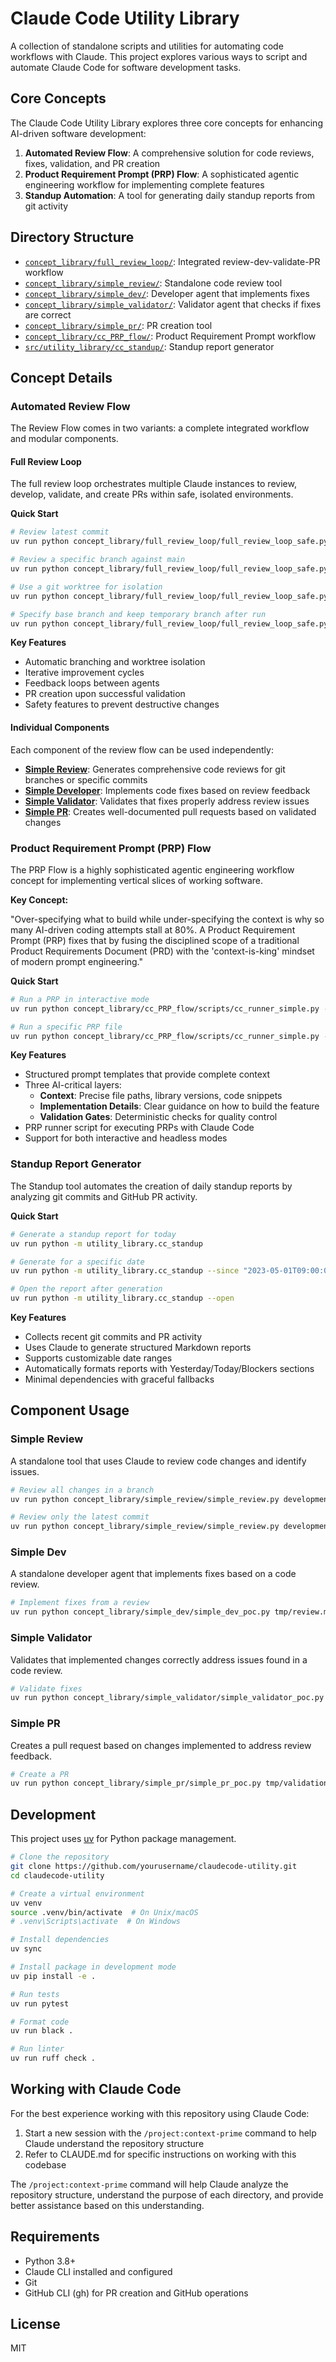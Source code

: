 # Claude Code Utility Library

A collection of standalone scripts and utilities for automating code workflows with Claude. This project explores various ways to script and automate Claude Code for software development tasks.

## Core Concepts

The Claude Code Utility Library explores three core concepts for enhancing AI-driven software development:

1. **Automated Review Flow**: A comprehensive solution for code reviews, fixes, validation, and PR creation
2. **Product Requirement Prompt (PRP) Flow**: A sophisticated agentic engineering workflow for implementing complete features
3. **Standup Automation**: A tool for generating daily standup reports from git activity

## Directory Structure

- [`concept_library/full_review_loop/`](#full-review-loop): Integrated review-dev-validate-PR workflow
- [`concept_library/simple_review/`](#simple-review): Standalone code review tool
- [`concept_library/simple_dev/`](#simple-dev): Developer agent that implements fixes
- [`concept_library/simple_validator/`](#simple-validator): Validator agent that checks if fixes are correct
- [`concept_library/simple_pr/`](#simple-pr): PR creation tool
- [`concept_library/cc_PRP_flow/`](#prp-flow): Product Requirement Prompt workflow
- [`src/utility_library/cc_standup/`](#standup): Standup report generator

## Concept Details

### <a name="automated-review-flow"></a>Automated Review Flow

The Review Flow comes in two variants: a complete integrated workflow and modular components.

#### <a name="full-review-loop"></a>Full Review Loop

The full review loop orchestrates multiple Claude instances to review, develop, validate, and create PRs within safe, isolated environments.

**Quick Start**

```bash
# Review latest commit
uv run python concept_library/full_review_loop/full_review_loop_safe.py --latest --verbose

# Review a specific branch against main
uv run python concept_library/full_review_loop/full_review_loop_safe.py --branch feature-branch --verbose

# Use a git worktree for isolation
uv run python concept_library/full_review_loop/full_review_loop_safe.py --branch feature-branch --worktree

# Specify base branch and keep temporary branch after run
uv run python concept_library/full_review_loop/full_review_loop_safe.py --branch feature-branch --base-branch develop --keep-branch
```

**Key Features**

- Automatic branching and worktree isolation
- Iterative improvement cycles
- Feedback loops between agents
- PR creation upon successful validation
- Safety features to prevent destructive changes

#### Individual Components

Each component of the review flow can be used independently:

- **[Simple Review](#simple-review)**: Generates comprehensive code reviews for git branches or specific commits
- **[Simple Developer](#simple-dev)**: Implements code fixes based on review feedback
- **[Simple Validator](#simple-validator)**: Validates that fixes properly address review issues
- **[Simple PR](#simple-pr)**: Creates well-documented pull requests based on validated changes

### <a name="prp-flow"></a>Product Requirement Prompt (PRP) Flow

The PRP Flow is a highly sophisticated agentic engineering workflow concept for implementing vertical slices of working software.

**Key Concept:**

"Over-specifying what to build while under-specifying the context is why so many AI-driven coding attempts stall at 80%. A Product Requirement Prompt (PRP) fixes that by fusing the disciplined scope of a traditional Product Requirements Document (PRD) with the 'context-is-king' mindset of modern prompt engineering."

**Quick Start**

```bash
# Run a PRP in interactive mode
uv run python concept_library/cc_PRP_flow/scripts/cc_runner_simple.py --prp test --interactive

# Run a specific PRP file
uv run python concept_library/cc_PRP_flow/scripts/cc_runner_simple.py --prp-path PRPs/custom_feature.md
```

**Key Features**

- Structured prompt templates that provide complete context
- Three AI-critical layers:
  - **Context**: Precise file paths, library versions, code snippets
  - **Implementation Details**: Clear guidance on how to build the feature
  - **Validation Gates**: Deterministic checks for quality control
- PRP runner script for executing PRPs with Claude Code
- Support for both interactive and headless modes

### <a name="standup"></a>Standup Report Generator

The Standup tool automates the creation of daily standup reports by analyzing git commits and GitHub PR activity.

**Quick Start**

```bash
# Generate a standup report for today
uv run python -m utility_library.cc_standup

# Generate for a specific date
uv run python -m utility_library.cc_standup --since "2023-05-01T09:00:00"

# Open the report after generation
uv run python -m utility_library.cc_standup --open
```

**Key Features**

- Collects recent git commits and PR activity
- Uses Claude to generate structured Markdown reports
- Supports customizable date ranges
- Automatically formats reports with Yesterday/Today/Blockers sections
- Minimal dependencies with graceful fallbacks

## Component Usage

### <a name="simple-review"></a>Simple Review

A standalone tool that uses Claude to review code changes and identify issues.

```bash
# Review all changes in a branch
uv run python concept_library/simple_review/simple_review.py development

# Review only the latest commit
uv run python concept_library/simple_review/simple_review.py development --latest-commit
```

### <a name="simple-dev"></a>Simple Dev

A standalone developer agent that implements fixes based on a code review.

```bash
# Implement fixes from a review
uv run python concept_library/simple_dev/simple_dev_poc.py tmp/review.md
```

### <a name="simple-validator"></a>Simple Validator

Validates that implemented changes correctly address issues found in a code review.

```bash
# Validate fixes
uv run python concept_library/simple_validator/simple_validator_poc.py tmp/review.md tmp/dev_report.md
```

### <a name="simple-pr"></a>Simple PR

Creates a pull request based on changes implemented to address review feedback.

```bash
# Create a PR
uv run python concept_library/simple_pr/simple_pr_poc.py tmp/validation.md
```

## Development

This project uses [uv](https://github.com/astral-sh/uv) for Python package management.

```bash
# Clone the repository
git clone https://github.com/yourusername/claudecode-utility.git
cd claudecode-utility

# Create a virtual environment
uv venv
source .venv/bin/activate  # On Unix/macOS
# .venv\Scripts\activate  # On Windows

# Install dependencies
uv sync

# Install package in development mode
uv pip install -e .

# Run tests
uv run pytest

# Format code
uv run black .

# Run linter
uv run ruff check .
```

## Working with Claude Code

For the best experience working with this repository using Claude Code:

1. Start a new session with the `/project:context-prime` command to help Claude understand the repository structure
2. Refer to CLAUDE.md for specific instructions on working with this codebase

The `/project:context-prime` command will help Claude analyze the repository structure, understand the purpose of each directory, and provide better assistance based on this understanding.

## Requirements

- Python 3.8+
- Claude CLI installed and configured
- Git
- GitHub CLI (gh) for PR creation and GitHub operations

## License

MIT